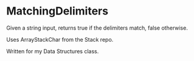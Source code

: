 # MatchingDelimiters

Given a string input, returns true if the delimiters match, false otherwise.

Uses ArrayStackChar from the Stack repo.

Written for my Data Structures class.
